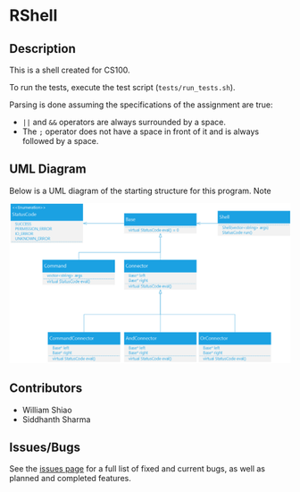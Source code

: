 # RShell

## Description
This is a shell created for CS100.

To run the tests, execute the test script (`tests/run_tests.sh`).

Parsing is done assuming the specifications of the assignment are true:

- `||` and `&&` operators are always surrounded by a space.
- The `;` operator does not have a space in front of it and is always followed by a space.


## UML Diagram

Below is a UML diagram of the starting structure for this program. Note

![UML Diagram](https://raw.githubusercontent.com/willshiao/cs100-rshell/master/docs/uml.png)


## Contributors
- William Shiao
- Siddhanth Sharma


## Issues/Bugs

See the [issues page](https://github.com/willshiao/rshell/issues?utf8=%E2%9C%93&q=) for a full list of fixed and current bugs, as well as planned and completed features.
